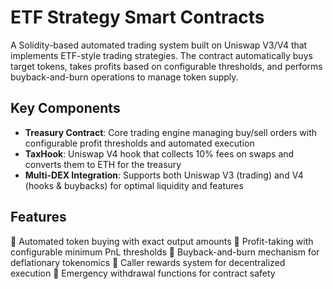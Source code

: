 # ETF Strategy Smart Contracts

A Solidity-based automated trading system built on Uniswap V3/V4 that implements ETF-style trading strategies. The contract automatically buys target tokens, takes profits based on configurable thresholds, and performs buyback-and-burn operations to manage token supply.

## Key Components

- **Treasury Contract**: Core trading engine managing buy/sell orders with configurable profit thresholds and automated execution
- **TaxHook**: Uniswap V4 hook that collects 10% fees on swaps and converts them to ETH for the treasury
- **Multi-DEX Integration**: Supports both Uniswap V3 (trading) and V4 (hooks & buybacks) for optimal liquidity and features

## Features

 Automated token buying with exact output amounts
 Profit-taking with configurable minimum PnL thresholds
 Buyback-and-burn mechanism for deflationary tokenomics
 Caller rewards system for decentralized execution
 Emergency withdrawal functions for contract safety